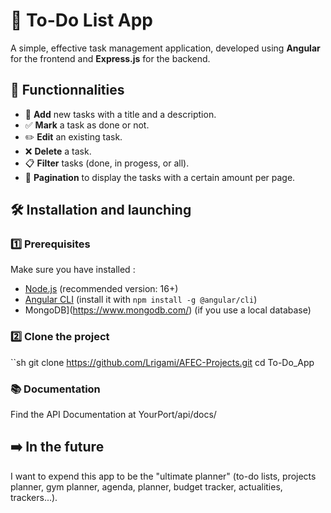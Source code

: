 # 📝 To-Do List App

A simple, effective task management application, developed using **Angular** for the frontend and **Express.js** for the backend.

## 🚀 Functionnalities 

- 📌 **Add** new tasks with a title and a description.
- ✅ **Mark** a task as done or not.
- ✏️ **Edit** an existing task.
- ❌ **Delete** a task.
- 📋 **Filter** tasks (done, in progess, or all).
- 🔄 **Pagination** to display the tasks with a certain amount per page.

## 🛠 Installation and launching

### 1️⃣ Prerequisites

Make sure you have installed :
- [Node.js](https://nodejs.org/) (recommended version: 16+)
- [Angular CLI](https://angular.io/cli) (install it with `npm install -g @angular/cli`)
- MongoDB](https://www.mongodb.com/) (if you use a local database)

### 2️⃣ Clone the project

``sh
git clone https://github.com/Lrigami/AFEC-Projects.git 
cd To-Do_App

### 📚​ Documentation

Find the API Documentation at YourPort/api/docs/

## ➡️​ In the future

I want to expend this app to be the "ultimate planner" (to-do lists, projects planner, gym planner, agenda, planner, budget tracker, actualities, trackers...).
